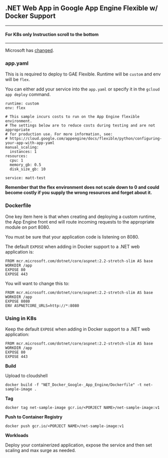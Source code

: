 ## .NET Web App in Google App Engine Flexible w/ Docker Support

___
#### For K8s only Instruction scroll to the bottom

___

Microsoft has [changed](https://twitter.com/Code_Munkee/status/1172665448904548352?s=20 "changed").

### app.yaml

This is is required to deploy to GAE Flexible. Runtime will be `custom` and env will be `flex`.

You can either add your service into the `app.yaml` or specify it in the `gcloud app deploy` command.

```
runtime: custom
env: flex

# This sample incurs costs to run on the App Engine flexible environment. 
# The settings below are to reduce costs during testing and are not appropriate
# for production use. For more information, see:
# https://cloud.google.com/appengine/docs/flexible/python/configuring-your-app-with-app-yaml
manual_scaling:
  instances: 1
resources:
  cpu: 1
  memory_gb: 0.5
  disk_size_gb: 10

service: matt-test
```

**Remember that the flex environment does not scale down to 0 and could become costly if you supply the wrong resources and forget about it.**

### Dockerfile

One key item here is that when creating and deploying a custom runtime, the App Engine front end will route incoming requests to the appropriate module on port 8080. 

You must be sure that your application code is listening on 8080.

The default `EXPOSE` when adding in Docker support to a .NET web application is:

```
FROM mcr.microsoft.com/dotnet/core/aspnet:2.2-stretch-slim AS base
WORKDIR /app
EXPOSE 80
EXPOSE 443
```

You will want to change this to:

```
FROM mcr.microsoft.com/dotnet/core/aspnet:2.2-stretch-slim AS base
WORKDIR /app
EXPOSE 8080
ENV ASPNETCORE_URLS=http://*:8080
```


### Using in K8s

Keep the default `EXPOSE` when adding in Docker support to a .NET web application:

```
FROM mcr.microsoft.com/dotnet/core/aspnet:2.2-stretch-slim AS base
WORKDIR /app
EXPOSE 80
EXPOSE 443
```

**Build**

Upload to cloudshell

`docker build -f "NET_Docker_Google-_App_Engine/Dockerfile" -t net-sample-image .`

**Tag**

`docker tag net-sample-image gcr.io/<PORJECT NAME>/net-sample-image:v1`

**Push to Container Registry**

`docker push gcr.io/<PORJECT NAME>/net-sample-image:v1`

**Workloads**

Deploy your containerized application, expose the service and then set scaling and max surge as needed.
